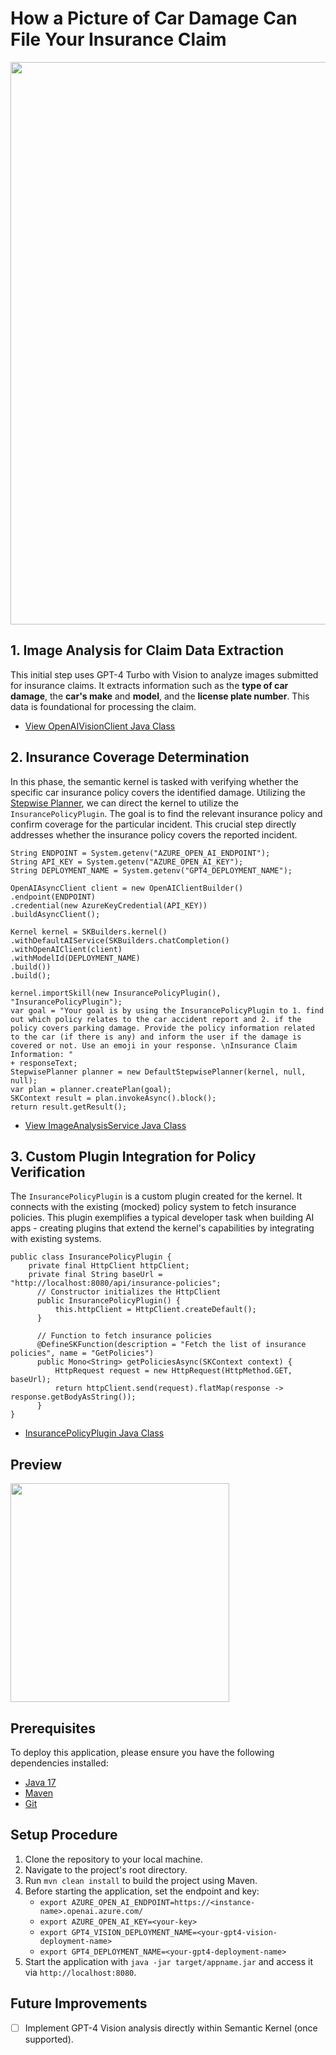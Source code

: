 # How a Picture of Car Damage Can File Your Insurance Claim
<img src="architecture-overview.png?raw=true" width="900px">


## 1. Image Analysis for Claim Data Extraction
This initial step uses GPT-4 Turbo with Vision to analyze images submitted for insurance claims. It extracts information such as the **type of car damage**, the **car's make** and **model**, and the **license plate number**. This data is foundational for processing the claim.
- [View OpenAIVisionClient Java Class](https://github.com/aymenfurter/copilot-insurance-claim-demo/blob/main/src/main/java/com/microsoft/openai/samples/insurancedemo/client/OpenAIVisionClient.java)

## 2. Insurance Coverage Determination
In this phase, the semantic kernel is tasked with verifying whether the specific car insurance policy covers the identified damage. Utilizing the [Stepwise Planner](https://devblogs.microsoft.com/semantic-kernel/semantic-kernel-planners-stepwise-planner/), we can direct the kernel to utilize the `InsurancePolicyPlugin`. The goal is to find the relevant insurance policy and confirm coverage for the particular incident. This crucial step directly addresses whether the insurance policy covers the reported incident.
```
String ENDPOINT = System.getenv("AZURE_OPEN_AI_ENDPOINT");
String API_KEY = System.getenv("AZURE_OPEN_AI_KEY");
String DEPLOYMENT_NAME = System.getenv("GPT4_DEPLOYMENT_NAME");

OpenAIAsyncClient client = new OpenAIClientBuilder()
.endpoint(ENDPOINT)
.credential(new AzureKeyCredential(API_KEY))
.buildAsyncClient();

Kernel kernel = SKBuilders.kernel()
.withDefaultAIService(SKBuilders.chatCompletion()
.withOpenAIClient(client)
.withModelId(DEPLOYMENT_NAME)
.build())
.build();

kernel.importSkill(new InsurancePolicyPlugin(), "InsurancePolicyPlugin");
var goal = "Your goal is by using the InsurancePolicyPlugin to 1. find out which policy relates to the car accident report and 2. if the policy covers parking damage. Provide the policy information related to the car (if there is any) and inform the user if the damage is covered or not. Use an emoji in your response. \nInsurance Claim Information: "
+ responseText;
StepwisePlanner planner = new DefaultStepwisePlanner(kernel, null, null);
var plan = planner.createPlan(goal);
SKContext result = plan.invokeAsync().block();
return result.getResult();
```
- [View ImageAnalysisService Java Class](https://github.com/aymenfurter/copilot-insurance-claim-demo/blob/main/src/main/java/com/microsoft/openai/samples/insurancedemo/service/ImageAnalysisService.java#L81)

## 3. Custom Plugin Integration for Policy Verification
The `InsurancePolicyPlugin` is a custom plugin created for the kernel. It connects with the existing (mocked) policy system to fetch insurance policies. This plugin exemplifies a typical developer task when building AI apps - creating plugins that extend the kernel's capabilities by integrating with existing systems.
```
public class InsurancePolicyPlugin {
    private final HttpClient httpClient;
    private final String baseUrl = "http://localhost:8080/api/insurance-policies";
      // Constructor initializes the HttpClient
      public InsurancePolicyPlugin() {
          this.httpClient = HttpClient.createDefault();
      }
    
      // Function to fetch insurance policies
      @DefineSKFunction(description = "Fetch the list of insurance policies", name = "GetPolicies")
      public Mono<String> getPoliciesAsync(SKContext context) {
          HttpRequest request = new HttpRequest(HttpMethod.GET, baseUrl);
          return httpClient.send(request).flatMap(response -> response.getBodyAsString());
      }
}
```
- [InsurancePolicyPlugin Java Class](https://github.com/aymenfurter/copilot-insurance-claim-demo/blob/main/src/main/java/com/microsoft/openai/samples/insurancedemo/plugin/InsurancePolicyPlugin.java)

## Preview 
<img src="preview.gif?raw=true" width="350px">

## Prerequisites 
To deploy this application, please ensure you have the following dependencies installed:
* [Java 17](https://www.oracle.com/java/technologies/javase/jdk17-archive-downloads.html)
* [Maven](https://maven.apache.org/download.cgi)
* [Git](https://git-scm.com/downloads)

## Setup Procedure
1. Clone the repository to your local machine.
2. Navigate to the project's root directory.
3. Run `mvn clean install` to build the project using Maven.
4. Before starting the application, set the endpoint and key:
    - `export AZURE_OPEN_AI_ENDPOINT=https://<instance-name>.openai.azure.com/`
    - `export AZURE_OPEN_AI_KEY=<your-key>`
    - `export GPT4_VISION_DEPLOYMENT_NAME=<your-gpt4-vision-deployment-name>`
    - `export GPT4_DEPLOYMENT_NAME=<your-gpt4-deployment-name>`
5. Start the application with `java -jar target/appname.jar` and access it via `http://localhost:8080`.

## Future Improvements
- [ ] Implement GPT-4 Vision analysis directly within Semantic Kernel (once supported).
